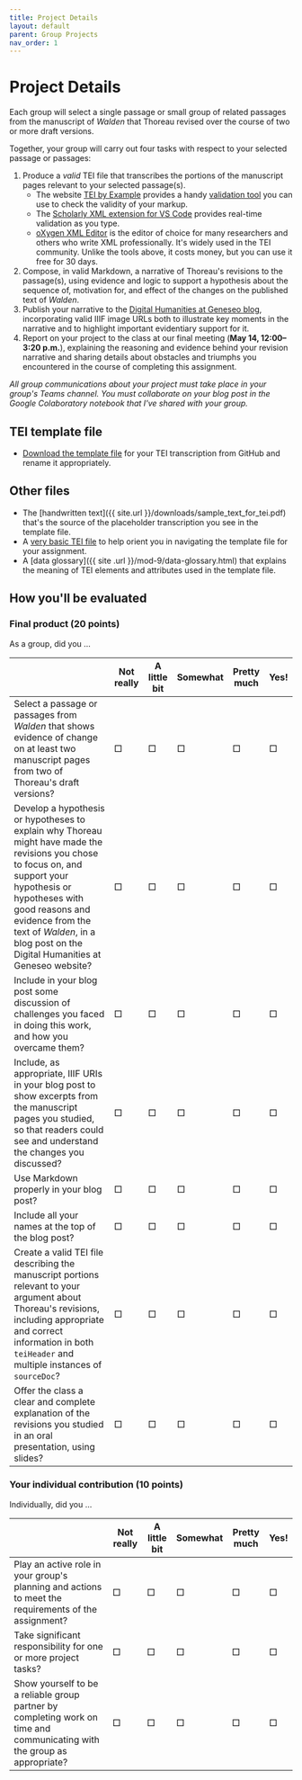```yaml
---
title: Project Details
layout: default
parent: Group Projects
nav_order: 1
---
```


# Project Details

Each group will select a single passage or small group of related passages from the manuscript of *Walden* that Thoreau revised over the course of two or more draft versions.

Together, your group will carry out four tasks with respect to your selected passage or passages:

1. Produce a *valid* TEI file that transcribes the portions of the manuscript pages relevant to your selected passage(s).
    - The website [TEI by Example](https://www.teibyexample.org/) provides a handy [validation tool](https://www.teibyexample.org/exist/tools/TBEvalidator.htm) you can use to check the validity of your markup.
    - The [Scholarly XML extension for VS Code](https://marketplace.visualstudio.com/items?itemName=raffazizzi.sxml) provides real-time validation as you type.
    - [oXygen XML Editor](https://www.oxygenxml.com/) is the editor of choice for many researchers and others who write XML professionally. It's widely used in the TEI community. Unlike the tools above, it costs money, but you can use it free for 30 days.
2. Compose, in valid Markdown, a narrative of Thoreau's revisions to the passage(s), using evidence and logic to support a hypothesis about the sequence of, motivation for, and effect of the changes on the published text of *Walden*.
3. Publish your narrative to the [Digital Humanities at Geneseo blog](https://dh.sunygeneseoenglish.org), incorporating valid IIIF image URLs both to illustrate key moments in the narrative and to highlight important evidentiary support for it.
4. Report on your project to the class at our final meeting (**May 14, 12:00&ndash;3:20 p.m.**), explaining the reasoning and evidence behind your revision narrative and sharing details about obstacles and triumphs you encountered in the course of completing this assignment.

*All group communications about your project must take place in your group's Teams channel. You must collaborate on your blog post in the Google Colaboratory notebook that I've shared with your group.*

## TEI template file

- [Download the template file](https://github.com/WhatTheDickens/engl340-s24/blob/main/assets/tei-template.xml) for your TEI transcription from GitHub and rename it appropriately.

## Other files

- The [handwritten text]({{ site.url }}/downloads/sample_text_for_tei.pdf) that's the source of the placeholder transcription you see in the template file.
- A [very basic TEI file](https://github.com/WhatTheDickens/engl340-s24/blob/main/downloads/basic_tei_file.xml) to help orient you in navigating the template file for your assignment.
- A [data glossary]({{ site .url }}/mod-9/data-glossary.html) that explains the meaning of TEI elements and attributes used in the template file.

## How you'll be evaluated

### Final product (20 points)

As a group, did you &hellip;

|   | Not really | A little bit | Somewhat | Pretty much | Yes! |
| - | ---------- | ------------ | -------- | ----------- | ---- |
| Select a passage or passages from *Walden* that shows evidence of change on at least two manuscript pages from two of Thoreau's draft versions? | &#x25A1; | &#x25A1; | &#x25A1; | &#x25A1; | &#x25A1; |
| Develop a hypothesis or hypotheses to explain why Thoreau might have made the revisions you chose to focus on, and support your hypothesis or hypotheses with good reasons and evidence from the text of *Walden*, in a blog post on the Digital Humanities at Geneseo website? | &#x25A1; | &#x25A1; | &#x25A1; | &#x25A1; | &#x25A1; |
| Include in your blog post some discussion of challenges you faced in doing this work, and how you overcame them? | &#x25A1; | &#x25A1; | &#x25A1; | &#x25A1; | &#x25A1; |
| Include, as appropriate, IIIF URIs in your blog post to show excerpts from the manuscript pages you studied, so that readers could see and understand the changes you discussed? | &#x25A1; | &#x25A1; | &#x25A1; | &#x25A1; | &#x25A1; |
| Use Markdown properly in your blog post? | &#x25A1; | &#x25A1; | &#x25A1; | &#x25A1; | &#x25A1; |
| Include all your names at the top of the blog post? | &#x25A1; | &#x25A1; | &#x25A1; | &#x25A1; | &#x25A1; |
| Create a valid TEI file describing the manuscript portions relevant to your argument about Thoreau's revisions, including appropriate and correct information in both `teiHeader` and multiple instances of `sourceDoc`?  | &#x25A1; | &#x25A1; | &#x25A1; | &#x25A1; | &#x25A1; |
| Offer the class a clear and complete explanation of the revisions you studied in an oral presentation, using slides?| &#x25A1; | &#x25A1; | &#x25A1; | &#x25A1; | &#x25A1; |

### Your individual contribution (10 points)

Individually, did you &hellip;

|   | Not really | A little bit | Somewhat | Pretty much | Yes! |
| - | ---------- | ------------ | -------- | ----------- | ---- |
| Play an active role in your group's planning and actions to meet the requirements of the assignment? | &#x25A1; | &#x25A1; | &#x25A1; | &#x25A1; | &#x25A1; |
| Take significant responsibility for one or more project tasks? | &#x25A1; | &#x25A1; | &#x25A1; | &#x25A1; | &#x25A1; |
| Show yourself to be a reliable group partner by completing work on time and communicating with the group as appropriate? | &#x25A1; | &#x25A1; | &#x25A1; | &#x25A1; | &#x25A1; |